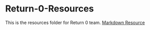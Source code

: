# Return-0-Resources
This is the resources folder for Return 0 team.
[Markdown Resource](https://guides.github.com/features/mastering-markdown/)
